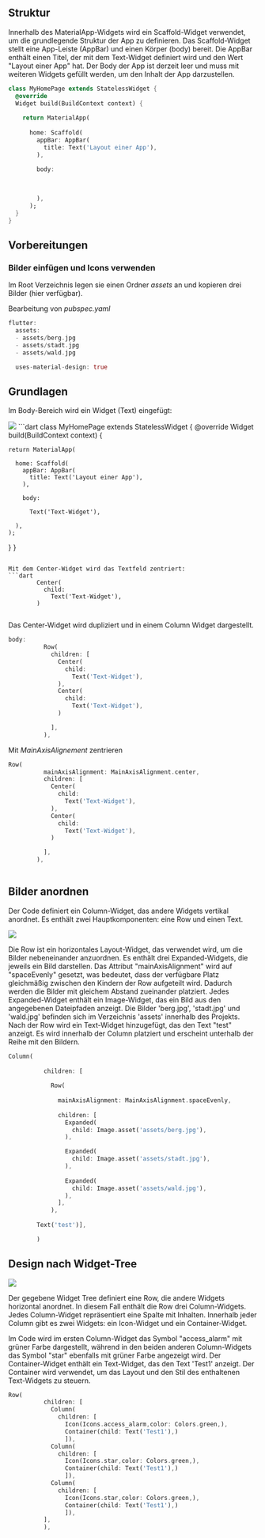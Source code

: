 

## Struktur
Innerhalb des MaterialApp-Widgets wird ein Scaffold-Widget verwendet, um die grundlegende Struktur der App zu definieren. Das Scaffold-Widget stellt eine App-Leiste (AppBar) und einen Körper (body) bereit. Die AppBar enthält einen Titel, der mit dem Text-Widget definiert wird und den Wert "Layout einer App" hat. Der Body der App ist derzeit leer und muss mit weiteren Widgets gefüllt werden, um den Inhalt der App darzustellen.

```dart
class MyHomePage extends StatelessWidget {
  @override
  Widget build(BuildContext context) {
    
    return MaterialApp(
      
      home: Scaffold(
        appBar: AppBar(
          title: Text('Layout einer App'),
        ),
        
        body:
        
        

        ),
      );
  }
}

```

## Vorbereitungen
### Bilder einfügen und Icons verwenden
Im Root Verzeichnis legen sie einen Ordner *assets* an und kopieren drei Bilder (hier verfügbar).

Bearbeitung von *pubspec.yaml*
```dart
flutter:
  assets:
  - assets/berg.jpg
  - assets/stadt.jpg
  - assets/wald.jpg

  uses-material-design: true
```

## Grundlagen
Im Body-Bereich wird ein Widget (Text) eingefügt:

<img src="pic/g1.png">
```dart
class MyHomePage extends StatelessWidget {
  @override
  Widget build(BuildContext context) {
    
    return MaterialApp(
      
      home: Scaffold(
        appBar: AppBar(
          title: Text('Layout einer App'),
        ),
        
        body:
        
          Text('Text-Widget'),

      ),
    );
  }
}
```

Mit dem Center-Widget wird das Textfeld zentriert:
```dart
        Center(
          child: 
            Text('Text-Widget'),
        )
  
```

Das Center-Widget wird dupliziert und in einem Column Widget dargestellt.

```dart
body:
          Row(
            children: [
              Center(
                child: 
                  Text('Text-Widget'),
              ),
              Center(
                child: 
                  Text('Text-Widget'),
              )

            ],
          ),
   ```
   
  Mit *MainAxisAlignement* zentrieren
  
  ```dart
  Row(
            mainAxisAlignment: MainAxisAlignment.center,
            children: [
              Center(
                child: 
                  Text('Text-Widget'),
              ),
              Center(
                child: 
                  Text('Text-Widget'),
              )

            ],
          ),
    
```   

## Bilder anordnen
Der Code definiert ein Column-Widget, das andere Widgets vertikal anordnet. Es enthält zwei Hauptkomponenten: eine Row und einen Text.

<img src="pic/images_flutter.png">

Die Row ist ein horizontales Layout-Widget, das verwendet wird, um die Bilder nebeneinander anzuordnen. Es enthält drei Expanded-Widgets, die jeweils ein Bild darstellen. Das Attribut "mainAxisAlignment" wird auf "spaceEvenly" gesetzt, was bedeutet, dass der verfügbare Platz gleichmäßig zwischen den Kindern der Row aufgeteilt wird. Dadurch werden die Bilder mit gleichem Abstand zueinander platziert. Jedes Expanded-Widget enthält ein Image-Widget, das ein Bild aus den angegebenen Dateipfaden anzeigt. Die Bilder 'berg.jpg', 'stadt.jpg' und 'wald.jpg' befinden sich im Verzeichnis 'assets' innerhalb des Projekts. Nach der Row wird ein Text-Widget hinzugefügt, das den Text "test" anzeigt. Es wird innerhalb der Column platziert und erscheint unterhalb der Reihe mit den Bildern.

```dart
Column(
        
          children: [
          
            Row(
            
              mainAxisAlignment: MainAxisAlignment.spaceEvenly,
              
              children: [
                Expanded(
                  child: Image.asset('assets/berg.jpg'),
                ),

                Expanded(
                  child: Image.asset('assets/stadt.jpg'),
                ),
                
                Expanded(
                  child: Image.asset('assets/wald.jpg'),
                ),
              ],
            ),
        
        Text('test')],

        )


```
## Design nach Widget-Tree
<img src="https://docs.flutter.dev/assets/images/docs/ui/layout/sample-flutter-layout.png">

Der gegebene Widget Tree definiert eine Row, die andere Widgets horizontal anordnet. In diesem Fall enthält die Row drei Column-Widgets. Jedes Column-Widget repräsentiert eine Spalte mit Inhalten. Innerhalb jeder Column gibt es zwei Widgets: ein Icon-Widget und ein Container-Widget.

Im Code wird im ersten Column-Widget das Symbol "access_alarm" mit grüner Farbe dargestellt, während in den beiden anderen Column-Widgets das Symbol "star" ebenfalls mit grüner Farbe angezeigt wird. Der Container-Widget enthält ein Text-Widget, das den Text 'Test1' anzeigt. Der Container wird verwendet, um das Layout und den Stil des enthaltenen Text-Widgets zu steuern.

```dart
Row(
          children: [
            Column(
              children: [
                Icon(Icons.access_alarm,color: Colors.green,),
                Container(child: Text('Test1'),)
                ]),
            Column(
              children: [
                Icon(Icons.star,color: Colors.green,),
                Container(child: Text('Test1'),)
                ]),
            Column(
              children: [
                Icon(Icons.star,color: Colors.green,),
                Container(child: Text('Test1'),)
                ]),
          ],
          ),
```
